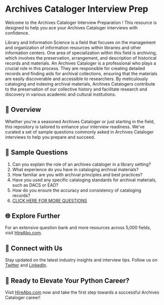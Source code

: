# Archives Cataloger Interview Prep

Welcome to the Archives Cataloger Interview Preparation ! This resource is designed to help you ace your Archives Cataloger interviews with confidence.

Library and Information Science is a field that focuses on the management and organization of information resources within libraries and other information centers. One area of specialization within this field is archiving, which involves the preservation, arrangement, and description of historical records and materials. An Archives Cataloger is a professional who plays a crucial role in this process. They are responsible for creating detailed records and finding aids for archival collections, ensuring that the materials are easily discoverable and accessible to researchers. By meticulously cataloging and indexing archival materials, Archives Catalogers contribute to the preservation of our collective history and facilitate research and discovery in various academic and cultural institutions.

## 🚀 Overview

Whether you're a seasoned Archives Cataloger or just starting in the field, this repository is tailored to enhance your interview readiness. We've curated a set of sample questions commonly asked in Archives Cataloger interviews to help you prepare and succeed.

## 📝 Sample Questions

1. Can you explain the role of an archives cataloger in a library setting?
2. What experience do you have in cataloging archival materials?
3. How familiar are you with archival principles and best practices?
4. Have you used any specific cataloging standards for archival materials, such as DACS or EAD?
5. How do you ensure the accuracy and consistency of cataloging records?
6. [CLICK HERE FOR MORE QUESTIONS](https://hireabo.com/job/18_2_31/Archives%20Cataloger)

## 🌐 Explore Further

For an extensive question bank and more resources across 5,000 fields, visit [HireAbo.com](https://www.hireabo.com).

## 📱 Connect with Us

Stay updated on the latest industry insights and interview tips. Follow us on [Twitter](https://twitter.com/hireabo) and [LinkedIn](https://www.linkedin.com/in/hire-abo-3609972a8/).

## 🚀 Ready to Elevate Your Python Career?

Visit [HireAbo.com](https://www.hireabo.com) now and take the first step towards a successful Archives Cataloger career!